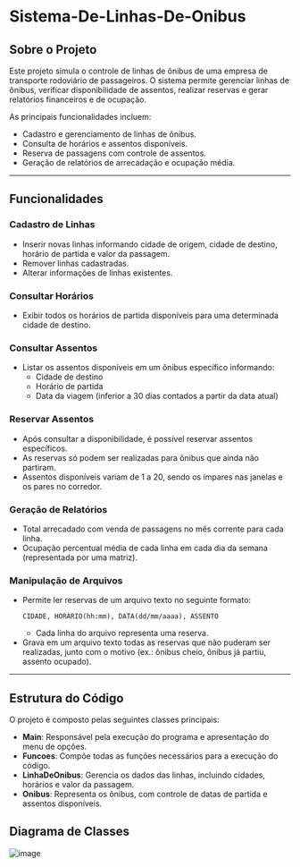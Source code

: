 # Sistema-De-Linhas-De-Onibus

## Sobre o Projeto

Este projeto simula o controle de linhas de ônibus de uma empresa de transporte rodoviário de passageiros. O sistema permite gerenciar linhas de ônibus, verificar disponibilidade de assentos, realizar reservas e gerar relatórios financeiros e de ocupação.

As principais funcionalidades incluem:
- Cadastro e gerenciamento de linhas de ônibus.
- Consulta de horários e assentos disponíveis.
- Reserva de passagens com controle de assentos.
- Geração de relatórios de arrecadação e ocupação média.

---

## Funcionalidades

### Cadastro de Linhas
- Inserir novas linhas informando cidade de origem, cidade de destino, horário de partida e valor da passagem.
- Remover linhas cadastradas.
- Alterar informações de linhas existentes.

### Consultar Horários
- Exibir todos os horários de partida disponíveis para uma determinada cidade de destino.

### Consultar Assentos
- Listar os assentos disponíveis em um ônibus específico informando:
  - Cidade de destino
  - Horário de partida
  - Data da viagem (inferior a 30 dias contados a partir da data atual)

### Reservar Assentos
- Após consultar a disponibilidade, é possível reservar assentos específicos.
- As reservas só podem ser realizadas para ônibus que ainda não partiram.
- Assentos disponíveis variam de 1 a 20, sendo os ímpares nas janelas e os pares no corredor.

### Geração de Relatórios
- Total arrecadado com venda de passagens no mês corrente para cada linha.
- Ocupação percentual média de cada linha em cada dia da semana (representada por uma matriz).

### Manipulação de Arquivos
- Permite ler reservas de um arquivo texto no seguinte formato:
    ```
    CIDADE, HORÁRIO(hh:mm), DATA(dd/mm/aaaa), ASSENTO
    ```
  - Cada linha do arquivo representa uma reserva.
- Grava em um arquivo texto todas as reservas que não puderam ser realizadas, junto com o motivo (ex.: ônibus cheio, ônibus já partiu, assento ocupado).

---

## Estrutura do Código

O projeto é composto pelas seguintes classes principais:

- **Main**: Responsável pela execução do programa e apresentação do menu de opções.
- **Funcoes**: Compõe todas as funções necessários para a execução do código.
- **LinhaDeOnibus**: Gerencia os dados das linhas, incluindo cidades, horários e valor da passagem.
- **Onibus**: Representa os ônibus, com controle de datas de partida e assentos disponíveis.

## Diagrama de Classes

![image](https://github.com/user-attachments/assets/e1a00d55-8a8f-42be-abd0-5f0172429637)
